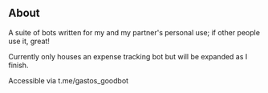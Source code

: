## About
A suite of bots written for my and my partner's personal use; if other people use it, great!

Currently only houses an expense tracking bot but will be expanded as I finish.

Accessible via t.me/gastos_goodbot
